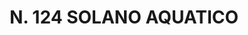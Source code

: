 ---
title: "N. 124 SOLANO AQUATICO"
plant-name: "N. 124"
plant-number: "124"
plant-xml: "/assets/xml/plant124.xml"
plant-img1: "/assets/img/plant124_verso.jpg"
plant-img2: "/assets/img/plant124.jpg"
plant-title: "N. 124 SOLANO AQUATICO"
plant-taxon-link: "http://www.worldfloraonline.org/taxon/wfo-0001027661"
plant-taxon-content: "[Solanum Dulcamara L.]"
layout: single-xml
---